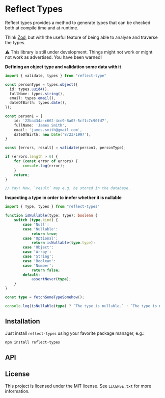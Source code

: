 Reflect Types
=============

Reflect types provides a method to generate types that can be checked both at compile time and at runtime. 

Think [Zod][zod], but with the useful feature of being able to analyse and traverse the types.

[zod]: https://www.npmjs.com/package/zod

⚠️ This library is still under development. Things might not work or might not work as advertised. You have been warned!

**Defining an object type and validation some data with it**
```ts
import { validate, types } from "reflect-type"

const personType = types.object({
  id: types.uuid4(),
  fullName: types.string(),
  email: types.email(),
  dateOfBirth: types.date(),
});

const person1 = {
    id: '22ba434a-c662-4cc9-8a05-5cf1c7c90fd7',
    fullName: 'James Smith',
    email: 'james.smith@gmail.com',
    dateOfBirth: new Date('8/23/1997'),
}

const [errors, result] = validate(person1, personType);

if (errors.length > 0) {
    for (const error of errors) {
        console.log(error);
    }
    return;
}

// Yay! Now, `result` may e.g. be stored in the database.
```

**Inspecting a type in order to inefer whether it is nullable**
```ts
import { Type, types } from "reflect-types"

function isNullable(type: Type): boolean {
    switch (type.kind) {
        case 'Null':
        case 'Nullable':
            return true;
        case 'Optional':
            return isNullable(type.type);
        case 'Object':
        case 'Array':
        case 'String':
        case 'Boolean':
        case 'Number':
            return false;
        default:
            assertNever(type);
    }
}

const type = fetchSomeTypeSomehow();

console.log(isNullable(type) ? `The type is nullable.` : `The type is not nullable.`);
```

## Installation

Just install `reflect-types` using your favorite package manager, e.g.:

```sh
npm install reflect-types
```

## API

## License

This project is licensed under the MIT license. See `LICENSE.txt` for more information.
